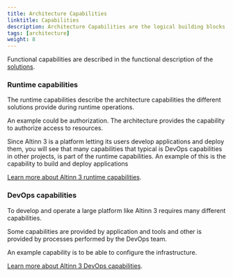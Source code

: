 ```yaml
---
title: Architecture Capabilities
linktitle: Capabilities
description: Architecture Capabilities are the logical building blocks of the solutions. They have been grouped into Development & Operations (DevOps) Capabilities and Runtime (Execution) Capabilities.
tags: [architecture]
weight: 8
---
```


Functional capabilities are described in the functional description of the [solutions](/solutions).

### Runtime capabilities

The runtime capabilities describe the architecture capabilities the different solutions provide during runtime operations.

An example could be authorization. The architecture provides the capability to authorize access to resources.

Since Altinn 3 is a platform letting its users develop applications and deploy them, you will see that many capabilities that 
typical is DevOps capabilities in other projects, is part of the runtime capabilities. An example of this is the capability to build and deploy applications

[Learn more about Altinn 3 runtime capabilities](runtime).

### DevOps capabilities

To develop and operate a large platform like Altinn 3 requires many different capabilities.

Some capabilities are provided by application and tools and other is provided by processes performed by the DevOps team.

An example capability is to be able to configure the infrastructure.

[Learn more about Altinn 3 DevOps capabilities](devops).